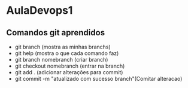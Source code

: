 # AulaDevops1

## Comandos git aprendidos

- git branch (mostra as minhas branchs)
- git help (mostra o que cada comando faz)
- git branch nomebranch (criar branch)
- git checkout nomebranch (entrar na branch)
- git add . (adicionar alterações para commit)
- git commit -m "atualizado com sucesso branch"(Comitar alteracao)